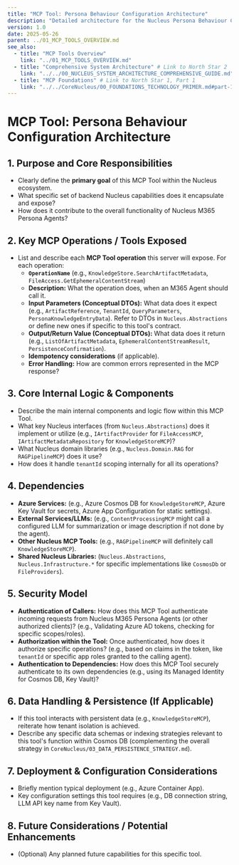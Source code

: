 ```yaml
---
title: "MCP Tool: Persona Behaviour Configuration Architecture"
description: "Detailed architecture for the Nucleus Persona Behaviour Configuration MCP Tool, outlining its purpose, MCP operations, core logic, dependencies, and security model."
version: 1.0
date: 2025-05-26
parent: ../01_MCP_TOOLS_OVERVIEW.md
see_also:
  - title: "MCP Tools Overview"
    link: "../01_MCP_TOOLS_OVERVIEW.md"
  - title: "Comprehensive System Architecture" # Link to North Star 2
    link: "../../00_NUCLEUS_SYSTEM_ARCHITECTURE_COMPREHENSIVE_GUIDE.md"
  - title: "MCP Foundations" # Link to North Star 1, Part 1
    link: "../../CoreNucleus/00_FOUNDATIONS_TECHNOLOGY_PRIMER.md#part-1-model-context-protocol-mcp-deep-dive"
---
```


# MCP Tool: Persona Behaviour Configuration Architecture

## 1. Purpose and Core Responsibilities

*   Clearly define the **primary goal** of this MCP Tool within the Nucleus ecosystem.
*   What specific set of backend Nucleus capabilities does it encapsulate and expose?
*   How does it contribute to the overall functionality of Nucleus M365 Persona Agents?

## 2. Key MCP Operations / Tools Exposed

*   List and describe each **MCP Tool operation** this server will expose. For each operation:
    *   **`OperationName`** (e.g., `KnowledgeStore.SearchArtifactMetadata`, `FileAccess.GetEphemeralContentStream`)
    *   **Description:** What the operation does, when an M365 Agent should call it.
    *   **Input Parameters (Conceptual DTOs):** What data does it expect (e.g., `ArtifactReference`, `TenantId`, `QueryParameters`, `PersonaKnowledgeEntryData`). Refer to DTOs in `Nucleus.Abstractions` or define new ones if specific to this tool's contract.
    *   **Output/Return Value (Conceptual DTOs):** What data does it return (e.g., `ListOfArtifactMetadata`, `EphemeralContentStreamResult`, `PersistenceConfirmation`).
    *   **Idempotency considerations** (if applicable).
    *   **Error Handling:** How are common errors represented in the MCP response?

## 3. Core Internal Logic & Components

*   Describe the main internal components and logic flow within this MCP Tool.
*   What key Nucleus interfaces (from `Nucleus.Abstractions`) does it implement or utilize (e.g., `IArtifactProvider` for `FileAccessMCP`, `IArtifactMetadataRepository` for `KnowledgeStoreMCP`)?
*   What Nucleus domain libraries (e.g., `Nucleus.Domain.RAG` for `RAGPipelineMCP`) does it use?
*   How does it handle `tenantId` scoping internally for all its operations?

## 4. Dependencies

*   **Azure Services:** (e.g., Azure Cosmos DB for `KnowledgeStoreMCP`, Azure Key Vault for secrets, Azure App Configuration for static settings).
*   **External Services/LLMs:** (e.g., `ContentProcessingMCP` might call a configured LLM for summarization or image description if not done by the agent).
*   **Other Nucleus MCP Tools:** (e.g., `RAGPipelineMCP` will definitely call `KnowledgeStoreMCP`).
*   **Shared Nucleus Libraries:** (`Nucleus.Abstractions`, `Nucleus.Infrastructure.*` for specific implementations like `CosmosDb` or `FileProviders`).

## 5. Security Model

*   **Authentication of Callers:** How does this MCP Tool authenticate incoming requests from Nucleus M365 Persona Agents (or other authorized clients)? (e.g., Validating Azure AD tokens, checking for specific scopes/roles).
*   **Authorization within the Tool:** Once authenticated, how does it authorize specific operations? (e.g., based on claims in the token, like `tenantId` or specific app roles granted to the calling agent).
*   **Authentication to Dependencies:** How does this MCP Tool securely authenticate to its own dependencies (e.g., using its Managed Identity for Cosmos DB, Key Vault)?

## 6. Data Handling & Persistence (If Applicable)

*   If this tool interacts with persistent data (e.g., `KnowledgeStoreMCP`), reiterate how tenant isolation is achieved.
*   Describe any specific data schemas or indexing strategies relevant to this tool's function within Cosmos DB (complementing the overall strategy in `CoreNucleus/03_DATA_PERSISTENCE_STRATEGY.md`).

## 7. Deployment & Configuration Considerations

*   Briefly mention typical deployment (e.g., Azure Container App).
*   Key configuration settings this tool requires (e.g., DB connection string, LLM API key name from Key Vault).

## 8. Future Considerations / Potential Enhancements

*   (Optional) Any planned future capabilities for this specific tool.
